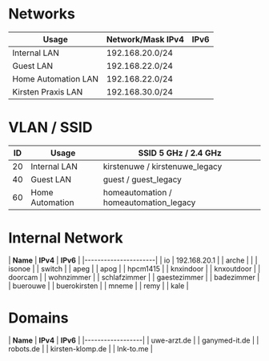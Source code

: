 # Networks

| Usage               | Network/Mask IPv4  | IPv6 |
|---------------------|--------------------|------|
| Internal LAN        |   192.168.20.0/24  |      |
| Guest LAN           |   192.168.22.0/24  |      |
| Home Automation LAN |   192.168.22.0/24  |      |
| Kirsten Praxis LAN  |   192.168.30.0/24  |      |

# VLAN / SSID

| ID  | Usage           | SSID 5 GHz / 2.4 GHz                   |
|-----|-----------------|----------------------------------------|
|  20 | Internal LAN    | kirstenuwe / kirstenuwe_legacy         |
|  40 | Guest LAN       | guest / guest_legacy                   |
|  60 | Home Automation | homeautomation / homeautomation_legacy |

# Internal Network

| **Name**             | **IPv4**        | **IPv6**            |
|----------------------|
| io                   |    192.168.20.1 |
| arche                |                 |
| isonoe               |
| switch               |
| apeg                 |
| apog                 |
| hpcm1415             |
| knxindoor            |
| knxoutdoor           |
| doorcam              |
| wohnzimmer           |
| schlafzimmer         |
| gaestezimmer         |
| badezimmer           |
| buerouwe             |
| buerokirsten         |
| mneme                |
| remy                 |
| kale                 |

# Domains

| **Name**         | **IPv4**    | **IPv6**            |
|------------------|
| uwe-arzt.de      |
| ganymed-it.de    |
| robots.de        |
| kirsten-klomp.de |
| lnk-to.me        |
